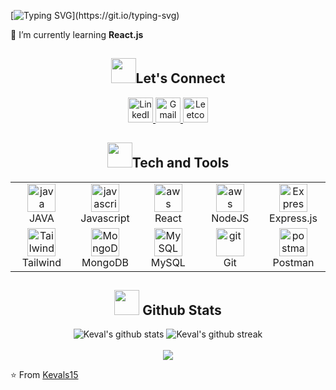 


[![Typing SVG](https://readme-typing-svg.demolab.com?font=Pacifico&size=95&pause=90&color=F38181&center=true&vCenter=true&random=false&width=1900&height=160&lines=Hey...%F0%9F%91%8B;Welcome+to+my+GitHub;I'm+Keval+Shah+;JavaScript+%26+Node.js;Tech+Enthusiast;)](https://git.io/typing-svg)



<p align="left">
🌱 I’m currently learning <strong>React.js</strong><br>
</p>


<!-- Add a unique and fun animation or GIF 
<div align="center">
<img src="https://github.com/shailifadadu/shailifadadu/assets/116940934/8f558d3a-0e9c-40f2-a149-66f1073e902e.gif" width="250">
</div> -->


<div align="center">
<h2><img src = "https://github.com/Tarikul-Islam-Anik/Animated-Fluent-Emojis/blob/master/Emojis/Hand%20gestures/Handshake.png" width="40" height="40">Let's Connect</h2>
</div>

<p align="center">
  <a href="https://linkedin.com/in/keval-shah1507" target="blank">
    <img src="https://skillicons.dev/icons?i=linkedin" alt="LinkedIn" height="40" width="40" />
  </a>
  <a href="shahkeval01507@gmail.com" target="blank">
    <img src="https://skillicons.dev/icons?i=gmail" alt="Gmail" height="40" width="40" />
  </a>
   <a href="https://leetcode.com/u/keval_1507/" target="blank">
    <img src="https://go-skill-icons.vercel.app/api/icons?i=leetcode&titles=true" alt="Leetcode" height="40" width="40" />
  </a>
</p>

<div align = "center">
<h2><img src = "https://github.com/Tarikul-Islam-Anik/Animated-Fluent-Emojis/blob/master/Emojis/Travel%20and%20places/Fire.png" width="40" height="40">Tech and Tools</h2>
</div>

<table align="center">
  <tr>
     <td align="center" width="90">
    <img src = "https://techstack-generator.vercel.app/java-icon.svg" width="45" height="45" alt="java" title="java"/>
      <br>JAVA
    </td>
    <td align="center" width="90">
    <img src = "https://techstack-generator.vercel.app/js-icon.svg" width="45" height="45" alt="javascript" title="javascript"/>
      <br>Javascript
    </td>
     <td align="center" width="90">
    <img src = "https://techstack-generator.vercel.app/react-icon.svg" width="45" height="45" alt="aws" title="React"/>
      <br>React
    </td>
    <td align="center" width="90">
    <img src = "https://skillicons.dev/icons?i=nodejs" width="45" height="45" alt="aws" title="NodeJS"/>
      <br>NodeJS
    </td>
     <td align="center" width="90">
      <img src="https://skillicons.dev/icons?i=express" width="45" height="45" alt="Express.js" title="Express.js" />
      <br>Express.js
    </td>
   </tr> 
   <tr>
     </td>
     <td align="center" width="90">
      <img src="https://skillicons.dev/icons?i=tailwind" width="45" height="45" alt="Tailwind CSS" title="Tailwind" />
      <br>Tailwind
    </td>
     <td align="center" width="90">
      <img src="https://skillicons.dev/icons?i=mongodb" width="45" height="45" alt="MongoDB" title="MongoDB" />
      <br>MongoDB
    </td>
     <td align="center" width="90">
      <img src="https://techstack-generator.vercel.app/mysql-icon.svg" width="45" height="45" alt="MySQL" title="MySQL" />
      <br>MySQL
     <td align="center" width="90">
    <img src = "https://skillicons.dev/icons?i=git" width="45" height="45" alt="git" title="git"/>
      <br>Git
    </td>
    <td align="center" width="90">
    <img src = "https://skillicons.dev/icons?i=postman" width="45" height="45" alt="postman" title="postman"/>
      <br>Postman
    </td>
   </tr>
    
    
</table>


<div align = "center">
<h2><img src = "https://github.com/Tarikul-Islam-Anik/Animated-Fluent-Emojis/blob/master/Emojis/Objects/Bar%20Chart.png" width="40" height="40"> Github Stats</h2>
</div>

<div align="center">
    <img src="https://github-readme-stats.vercel.app/api?username=Kevals15&show_icons=true&theme=radical" alt="Keval's github stats"/>
    <img src="https://github-readme-streak-stats.herokuapp.com/?user=Kevals15&theme=radical" alt="Keval's github streak"/>
</div>

<br>
<div align="center">
  <img src="https://komarev.com/ghpvc/?username=Kevals15&color=orange"/>
</div>

⭐️ From [Kevals15](https://github.com/Kevals15)
